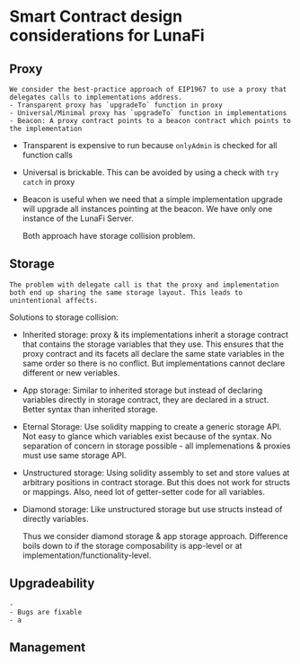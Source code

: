 # Smart Contract design considerations for LunaFi

## Proxy
    We consider the best-practice approach of EIP1967 to use a proxy that delegates calls to implementations address.
    - Transparent proxy has `upgradeTo` function in proxy
    - Universal/Minimal proxy has `upgradeTo` function in implementations
    - Beacon: A proxy contract points to a beacon contract which points to the implementation

* Transparent is expensive to run because `onlyAdmin` is checked for all function calls
* Universal is brickable. This can be avoided by using a check with `try catch` in proxy
* Beacon is useful when we need that a simple implementation upgrade will upgrade all instances pointing at the beacon. We have only one instance of the LunaFi Server.

    Both approach have storage collision problem.

## Storage
    The problem with delegate call is that the proxy and implementation both end up sharing the same storage layout. This leads to unintentional affects.

Solutions to storage collision:
* Inherited storage:  proxy & its implementations inherit a storage contract that contains the storage variables that they use. This ensures that the proxy contract and its facets all declare the same state variables in the same order so there is no conflict. But implementations cannot declare different or new veriables.
* App storage: Similar to inherited storage but instead of declaring variables directly in storage contract, they are declared in a struct. Better syntax than inherited storage.
* Eternal Storage: Use solidity mapping to create a generic storage API. Not easy to glance which variables exist because of the syntax. No separation of concern in storage possible - all implemenations & proxies must use same storage API.
* Unstructured storage: Using solidity assembly to set and store values at arbitrary positions in contract storage. But this does not work for structs or mappings. Also, need lot of getter-setter code for all variables.
* Diamond storage: Like unstructured storage but use structs instead of directly variables.

    Thus we consider diamond storage & app storage approach. Difference boils down to if the storage composability is app-level or at implementation/functionality-level.

## Upgradeability
    - 
    - Bugs are fixable
    - a

## Management
